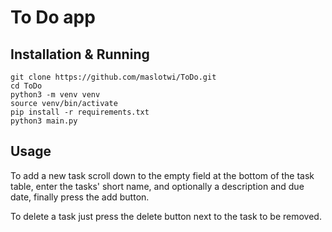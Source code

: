# To Do app

## Installation & Running
```
git clone https://github.com/maslotwi/ToDo.git
cd ToDo
python3 -m venv venv
source venv/bin/activate
pip install -r requirements.txt
python3 main.py
```

## Usage
To add a new task scroll down to the empty field at the bottom of the task table,
enter the tasks' short name, and optionally a description and due date, finally press the add button.

To delete a task just press the delete button next to the task to be removed.